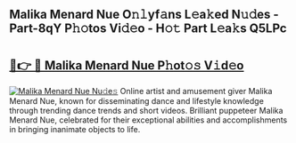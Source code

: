 ## Malika Menard Nue O𝚗𝚕yf𝚊ns L𝚎a𝚔ed N𝚞𝚍es - Part-8qY P𝚑𝚘tos Vi𝚍𝚎o - H𝚘𝚝 Part L𝚎a𝚔s Q5LPc

# <h2><a href="http://kf8g4b.oniu.top/?m=Malika+Menard+Nue">🔗👉 🔴 Malika Menard Nue P𝚑ot𝚘𝚜 V𝚒d𝚎o</a></h2>

[![Malika Menard Nue Nu𝚍e𝚜](https://i.imgur.com/0qMVB7G.gif)](http://kf8g4b.oniu.top/?m=Malika+Menard+Nue)
Online artist and amusement giver Malika Menard Nue, known for disseminating dance and lifestyle knowledge through trending dance trends and short videos. Brilliant puppeteer Malika Menard Nue, celebrated for their exceptional abilities and accomplishments in bringing inanimate objects to life.  
